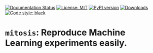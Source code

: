[![Documentation Status](https://readthedocs.org/projects/asexual/badge/?version=latest)](https://asexual.readthedocs.io/en/latest/?badge=latest)
[![License: MIT](https://img.shields.io/badge/License-MIT-yellow.svg)](https://opensource.org/licenses/MIT)
[![PyPI version](https://badge.fury.io/py/asexual.svg)](https://badge.fury.io/py/asexual)
[![Downloads](https://pepy.tech/badge/asexual)](https://pepy.tech/project/asexual)
[![Code style: black](https://img.shields.io/badge/code%20style-black-000000.svg)](https://github.com/psf/black)


# ``mitosis``: Reproduce Machine Learning experiments easily.

